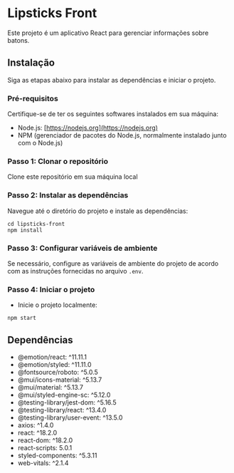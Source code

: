 # Lipsticks Front

Este projeto é um aplicativo React para gerenciar informações sobre batons.

## Instalação

Siga as etapas abaixo para instalar as dependências e iniciar o projeto.

### Pré-requisitos

Certifique-se de ter os seguintes softwares instalados em sua máquina:

- Node.js: [https://nodejs.org](https://nodejs.org)
- NPM (gerenciador de pacotes do Node.js, normalmente instalado junto com o Node.js)

### Passo 1: Clonar o repositório

Clone este repositório em sua máquina local

### Passo 2: Instalar as dependências

Navegue até o diretório do projeto e instale as dependências:

 ```shell
cd lipsticks-front
npm install
```

### Passo 3: Configurar variáveis de ambiente

Se necessário, configure as variáveis de ambiente do projeto de acordo com as instruções fornecidas no arquivo `.env`.

### Passo 4: Iniciar o projeto

* Inicie o projeto localmente:
 ```shell
npm start
```

## Dependências

- @emotion/react: ^11.11.1
- @emotion/styled: ^11.11.0
- @fontsource/roboto: ^5.0.5
- @mui/icons-material: ^5.13.7
- @mui/material: ^5.13.7
- @mui/styled-engine-sc: ^5.12.0
- @testing-library/jest-dom: ^5.16.5
- @testing-library/react: ^13.4.0
- @testing-library/user-event: ^13.5.0
- axios: ^1.4.0
- react: ^18.2.0
- react-dom: ^18.2.0
- react-scripts: 5.0.1
- styled-components: ^5.3.11
- web-vitals: ^2.1.4

